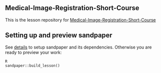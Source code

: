 ## Medical-Image-Registration-Short-Course

   This is the lesson repository for [Medical-Image-Registration-Short-Course](https://healthbioscienceideas.github.io/Medical-Image-Registration-Short-Course)

## Setting up and preview sandpaper 
See [details](_setting_up) to setup sandpaper and its dependencies. Otherwise you are ready to preview your work:
```
R
sandpaper::build_lesson()
```

